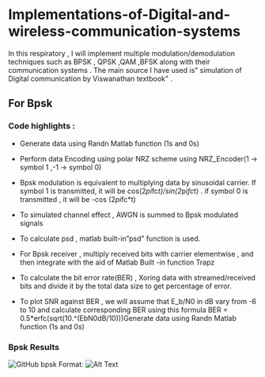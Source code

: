 # Implementations-of-Digital-and-wireless-communication-systems 
In this respiratory , I will implement multiple modulation/demodulation techniques such as BPSK , QPSK ,QAM ,BFSK  along with their communication systems . The main source  I have used is" simulation of Digital communication by Viswanathan textbook" .

## For Bpsk

### **Code highlights**  :
* Generate data using Randn Matlab function (1s and 0s)  
* Perform data Encoding using polar NRZ scheme using NRZ_Encoder(1 → symbol 1 ,-1  → symbol 0)  
* Bpsk modulation is equivalent to multiplying data by sinusoidal carrier. If symbol 1 is transmitted, it will be cos(2*pi*fc*t)/sin(2*pi*fc*t) . if symbol 0 is transmitted , it will be -cos (2*pi*fc*t)  

* To simulated channel effect , AWGN is summed to Bpsk modulated signals   

* To calculate psd , matlab built-in”psd” function is used.  
* For Bpsk receiver , multiply received bits with carrier elementwise , and then integrate with the aid of Matlab Built -in function Trapz
* To calculate the bit error rate(BER) , Xoring  data with streamed/received  bits and divide it by the total data size to get percentage of error.  
* To plot SNR against BER , we will assume that E_b/N0 in dB  vary from -6 to 10 and calculate corresponding BER using this formula BER =   0.5*erfc(sqrt(10.^(EbN0dB/10)))Generate data using Randn Matlab function (1s and 0s)  


### Bpsk Results 


![GitHub bpsk](/images/bpsk.png)
Format: ![Alt Text](https://drive.google.com/open?id=1J9nPALXr8iXdhVcLeCS5WOq_f_HCoNFh)







